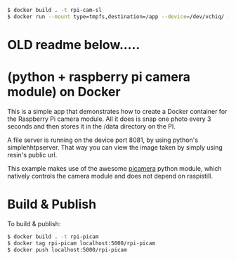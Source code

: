 ```sh
$ docker build . -t rpi-cam-sl
$ docker run --mount type=tmpfs,destination=/app --device=/dev/vchiq/ -v /opt/vc:/opt/vc --env LD_LIBRARY_PATH=/opt/vc/lib $IMAGE_ID
```


# OLD readme below.....

# (python + raspberry pi camera module) on Docker

This is a simple app that demonstrates how to create a Docker container for the Raspberry Pi camera module.
All it does is snap one photo every 3 seconds and then stores it in the /data directory on the PI.

A file server is running on the device port 8081, by using python's simplehhtpserver.
That way you can view the image taken by simply using resin's public url.

This example makes use of the awesome [picamera](http://picamera.readthedocs.org/en/release-1.8/) python module,
which natively controls the camera module and does not depend on raspistill.

# Build & Publish

To build & publish:
```sh
$ docker build . -t rpi-picam
$ docker tag rpi-picam localhost:5000/rpi-picam
$ docker push localhost:5000/rpi-picam
```
